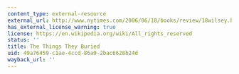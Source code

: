 ```yaml
---
content_type: external-resource
external_url: http://www.nytimes.com/2006/06/18/books/review/18wilsey.html?_r=4&oref=slogin
has_external_license_warning: true
license: https://en.wikipedia.org/wiki/All_rights_reserved
status: ''
title: The Things They Buried
uid: 49a76459-c1ae-4ccd-86a9-2bac6628b24d
wayback_url: ''
---
```

